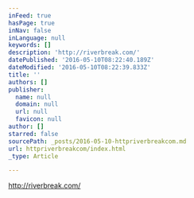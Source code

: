 ```yaml
---
inFeed: true
hasPage: true
inNav: false
inLanguage: null
keywords: []
description: 'http://riverbreak.com/'
datePublished: '2016-05-10T08:22:40.189Z'
dateModified: '2016-05-10T08:22:39.833Z'
title: ''
authors: []
publisher:
  name: null
  domain: null
  url: null
  favicon: null
author: []
starred: false
sourcePath: _posts/2016-05-10-httpriverbreakcom.md
url: httpriverbreakcom/index.html
_type: Article

---
```

http://riverbreak.com/